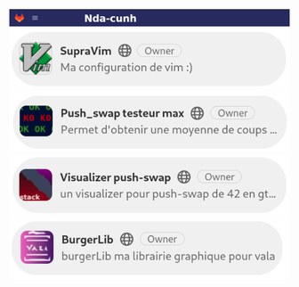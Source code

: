 <!--
**hydrasho/hydrasho** is a ✨ _special_ ✨ repository because its `README.md` (this file) appears on your GitHub profile.

Here are some ideas to get you started:

- 🔭 I’m currently working on ...
- 🌱 I’m currently learning ...
- 👯 I’m looking to collaborate on ...
- 🤔 I’m looking for help with ...
- 💬 Ask me about ...
- 📫 How to reach me: ...
- 😄 Pronouns: ...
- ⚡ Fun fact: ...
-->
<html>
    <body>
        <img src="gitlab.png"/>
        <a href="https://gitlab.com/hydrasho/SupraVim"><img src="vim.png"></a>
        <a href="https://gitlab.com/hydrasho/push_swap-testeur-max"><img src="push.png"></a>
        <a href="https://gitlab.com/hydrasho/push_swap-testeur-max"><img src="visua.png"></a>
        <a href="https://gitlab.com/hydrasho/push_swap-testeur-max"><img src="bg.png"></a>
    </body>
</html>
